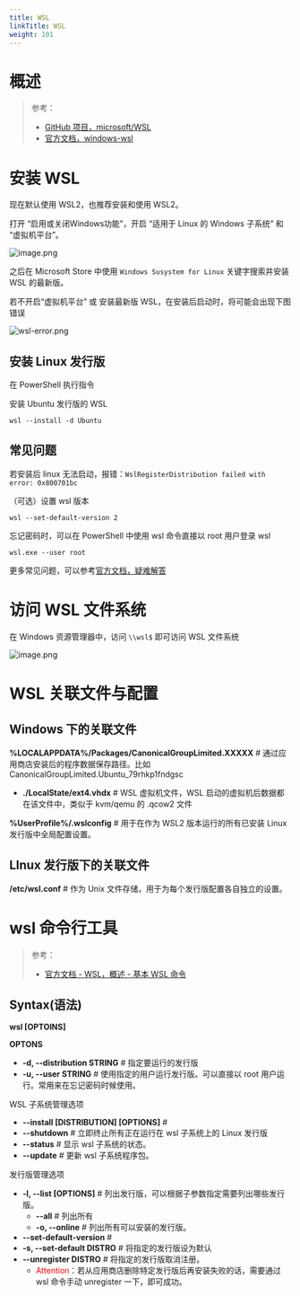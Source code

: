 ```yaml
---
title: WSL
linkTitle: WSL
weight: 101
---
```


# 概述

> 参考：
> 
> - [GitHub 项目，microsoft/WSL](https://github.com/microsoft/WSL)
> - [官方文档，windows-wsl](https://docs.microsoft.com/zh-cn/windows/wsl/)


# 安装 WSL

现在默认使用 WSL2，也推荐安装和使用 WSL2。

打开 “启用或关闭Windows功能”，开启 “适用于 Linux 的 Windows 子系统” 和 “虚拟机平台”。

![image.png](https://notes-learning.oss-cn-beijing.aliyuncs.com/wsl/20230601094318.png)

之后在 Microsoft Store 中使用 `Windows Susystem for Linux` 关键字搜索并安装 WSL 的最新版。

若不开启“虚拟机平台”  或 安装最新版 WSL，在安装后启动时，将可能会出现下图错误

![wsl-error.png](https://notes-learning.oss-cn-beijing.aliyuncs.com/wsl/wsl-error.png)

## 安装 Linux 发行版

在 PowerShell 执行指令

安装 Ubuntu 发行版的 WSL

```
wsl --install -d Ubuntu
```

## 常见问题

若安装后 linux 无法启动，报错：`WslRegisterDistribution failed with error: 0x800701bc`

（可选）设置 wsl 版本

```shell
wsl --set-default-version 2
```

忘记密码时，可以在 PowerShell 中使用 wsl 命令直接以 root 用户登录 wsl

```shell
wsl.exe --user root
```

更多常见问题，可以参考[官方文档，疑难解答](https://learn.microsoft.com/zh-cn/windows/wsl/troubleshooting)

# 访问 WSL 文件系统

在 Windows 资源管理器中，访问 `\\wsl$` 即可访问 WSL 文件系统

![image.png](https://notes-learning.oss-cn-beijing.aliyuncs.com/tqwpkc/1654930585949-71f955ca-97c4-45d8-be77-a637670803eb.png)

# WSL 关联文件与配置

## Windows 下的关联文件

**%LOCALAPPDATA%/Packages/CanonicalGroupLimited.XXXXX** # 通过应用商店安装后的程序数据保存路径。比如 CanonicalGroupLimited.Ubuntu_79rhkp1fndgsc

- **./LocalState/ext4.vhdx** # WSL 虚拟机文件，WSL 启动的虚拟机后数据都在该文件中，类似于 kvm/qemu 的 .qcow2 文件

**%UserProfile%/.wslconfig** # 用于在作为 WSL2 版本运行的所有已安装 Linux 发行版中全局配置设置。

## LInux 发行版下的关联文件

**/etc/wsl.conf** # 作为 Unix 文件存储，用于为每个发行版配置各自独立的设置。

# wsl 命令行工具

> 参考：
> 
> - [官方文档 - WSL，概述 - 基本 WSL 命令](https://learn.microsoft.com/zh-cn/windows/wsl/basic-commands)

## Syntax(语法)

**wsl [OPTOINS]**

**OPTONS**

- **-d, --distribution STRING** # 指定要运行的发行版
- **-u, --user STRING** # 使用指定的用户运行发行版。可以直接以 root 用户运行。常用来在忘记密码时候使用。

WSL 子系统管理选项

- **--install \[DISTRIBUTION] [OPTIONS]** # 
- **--shutdown** # 立即终止所有正在运行在 wsl 子系统上的 Linux 发行版
- **--status** # 显示 wsl 子系统的状态。
- **--update** # 更新 wsl 子系统程序包。

发行版管理选项

- **-l, --list [OPTIONS]** # 列出发行版，可以根据子参数指定需要列出哪些发行版。
  - **--all** # 列出所有
  - **-o, --online** # 列出所有可以安装的发行版。
- **--set-default-version** # 
- **-s, --set-default DISTRO** # 将指定的发行版设为默认
- **--unregister DISTRO** # 将指定的发行版取消注册。
  - <font color="#ff0000">Attention</font>：若从应用商店删除特定发行版后再安装失败的话，需要通过 wsl 命令手动 unregister 一下，即可成功。

